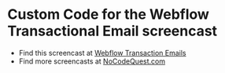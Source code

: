 # Custom Code for the Webflow Transactional Email screencast

* Find this screencast at [Webflow Transaction Emails](https://NoCodeQuest.com/webflow-transactional-emails)
* Find more screencasts at [NoCodeQuest.com](https://NoCodeQuest.com)


